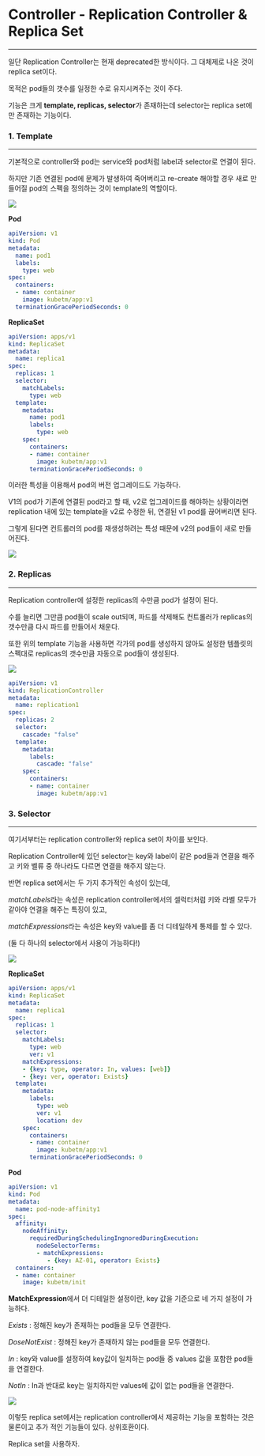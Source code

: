 # Controller - Replication Controller & Replica Set

---



일단 Replication Controller는 현재 deprecated한 방식이다. 그 대체제로 나온 것이 replica set이다.

목적은 pod들의 갯수를 일정한 수로 유지시켜주는 것이 주다.

기능은 크게 **template, replicas, selector**가 존재하는데 selector는 replica set에만 존재하는 기능이다.



### 1. Template

---

기본적으로 controller와 pod는 service와 pod처럼 label과 selector로 연결이 된다.

하지만 기존 연결된 pod에 문제가 발생하여 죽어버리고 re-create 해야할 경우 새로 만들어질 pod의 스펙을 정의하는 것이 template의 역할이다.

![](./src/replica_1.png)

**Pod**

```yaml
apiVersion: v1
kind: Pod
metadata:
  name: pod1
  labels:
    type: web
spec:
  containers:
  - name: container
    image: kubetm/app:v1
  terminationGracePeriodSeconds: 0
```



**ReplicaSet**

```yaml
apiVersion: apps/v1
kind: ReplicaSet
metadata:
  name: replica1
spec:
  replicas: 1
  selector:
    matchLabels:
      type: web
  template:
    metadata:
      name: pod1
      labels:
        type: web
    spec:
      containers:
      - name: container
        image: kubetm/app:v1
      terminationGracePeriodSeconds: 0
```





이러한 특성을 이용해서 pod의 버전 업그레이드도 가능하다.

V1의 pod가 기존에 연결된 pod라고 할 때, v2로 업그레이드를 해야하는 상황이라면 replication 내에 있는 template을 v2로 수정한 뒤, 연결된 v1 pod를 끊어버리면 된다.

그렇게 된다면 컨트롤러의 pod를 재생성하려는 특성 때문에 v2의 pod들이 새로 만들어진다.

![](./src/replica_3.png)



### 2. Replicas

---

Replication controller에 설정한 replicas의 수만큼 pod가 설정이 된다.

수를 늘리면 그만큼 pod들이 scale out되며, 파드를 삭제해도 컨트롤러가 replicas의 갯수만큼 다시 파드를 만들어서 채운다.

또한 위의 template 기능을 사용하면 각가의 pod를 생성하지 않아도 설정한 템플릿의 스펙대로 replicas의 갯수만큼 자동으로 pod들이 생성된다. 

![](./src/replica_2.png)

```yaml
apiVersion: v1
kind: ReplicationController
metadata:
  name: replication1
spec:
  replicas: 2
  selector:
    cascade: "false"
  template:
    metadata:
      labels:
        cascade: "false"
    spec:
      containers:
      - name: container
        image: kubetm/app:v1
```



### 3. Selector

---

여기서부터는 replication controller와 replica set이 차이를 보인다.

Replication Controller에 있던 selector는 key와 label이 같은 pod들과 연결을 해주고 키와 벨류 중 하나라도 다르면 연결을 해주지 않는다.

반면 replica set에서는 두 가지 추가적인 속성이 있는데, 

*matchLabels*라는 속성은 replication controller에서의 셀럭터처럼 키와 라벨 모두가 같아야 연결을 해주는 특징이 있고,

*matchExpressions*라는 속성은 key와 value를 좀 더 디테일하게 통제를 할 수 있다.

(둘 다 하나의 selector에서 사용이 가능하다!)

![](./src/replica_4.png)

**ReplicaSet**

```yaml
apiVersion: apps/v1
kind: ReplicaSet
metadata:
  name: replica1
spec:
  replicas: 1
  selector:
    matchLabels:
      type: web
      ver: v1
    matchExpressions:
    - {key: type, operator: In, values: [web]}
    - {key: ver, operator: Exists}
  template:
    metadata:
      labels:
        type: web
        ver: v1
        location: dev
    spec:
      containers:
      - name: container
        image: kubetm/app:v1
      terminationGracePeriodSeconds: 0
```



**Pod**

```yaml
apiVersion: v1
kind: Pod
metadata:
  name: pod-node-affinity1
spec:
  affinity:
    nodeAffinity:
      requiredDuringSchedulingIngnoredDuringExecution:
        nodeSelectorTerms:
        - matchExpressions:
  	       - {key: AZ-01, operator: Exists}
  containers:
  - name: container
    image: kubetm/init
```



**MatchExpression**에서 더 디테일한 설정이란, key 값을 기준으로 네 가지 설정이 가능하다.

*Exists* : 정해진 key가 존재하는 pod들을 모두 연결한다.

*DoseNotExist* : 정해진 key가 존재하지 않는 pod들을 모두 연결한다.

*In* : key와 value를 설정하여 key값이 일치하는 pod들 중 values 값을 포함한 pod들을 연결한다.

*NotIn* : In과 반대로 key는 일치하지만 values에 값이 없는 pod들을 연결한다.

![](./src/replica_5.png)



이렇듯 replica set에서는 replication controller에서 제공하는 기능을 포함하는 것은 물론이고 추가 적인 기능들이 있다. 상위호환이다.

Replica set을 사용하자.